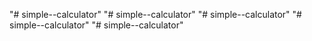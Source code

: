 "# simple--calculator" 
"# simple--calculator" 
"# simple--calculator" 
"# simple--calculator" 
"# simple--calculator" 

